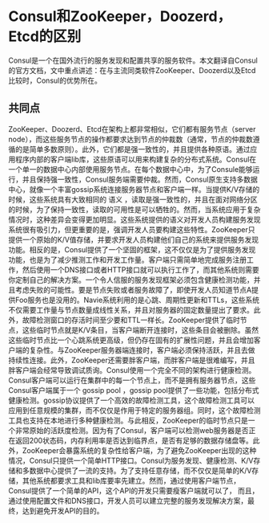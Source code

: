 # Consul和ZooKeeper，Doozerd，Etcd的区别
Consul是一个在国外流行的服务发现和配置共享的服务软件。本文翻译自Consul的官方文档，文中重点讲述：在与主流同类软件ZooKeeper、Doozerd以及Etcd比较时，Consul的优势所在。
## 共同点
ZooKeeper、Doozerd、Etcd在架构上都非常相似，它们都有服务节点（server node），而这些服务节点的操作都要求达到节点的仲裁数（通常，节点的仲裁数遵循的是简单多数原则）。此外，它们都是强一致性的，并且提供各种原语。通过应用程序内部的客户端lib库，这些原语可以用来构建复杂的分布式系统。Consul在一个单一的数据中心内部使用服务节点。在每个数据中心中，为了Consule能够运行，并且保持强一致性，Consul服务端需要仲裁。然而，Consul原生支持多数据中心，就像一个丰富gossip系统连接服务器节点和客户端一样。当提供K/V存储的时候，这些系统具有大致相同的 语义 ，读取是强一致性的，并且在面对网络分区的时候，为了保持一致性，读取的可用性是可以牺牲的。然而，当系统应用于复杂情况时，这种差异会变得更加明显。这些系统提供的语义对开发人员构建服务发现系统很有吸引力，但更重要的是，强调开发人员要构建这些特性。ZooKeeper只提供一个原始的K/V值存储，并要求开发人员构建他们自己的系统来提供服务发现功能。相反的是，Consul提供了一个坚固的框架，这不仅仅是为了提供服务发现功能，也是为了减少推测工作和开发工作量。客户端只需简单地完成服务注册工作，然后使用一个DNS接口或者HTTP接口就可以执行工作了，而其他系统则需要你定制自己的解决方案。一个令人信服的服务发现框架必须包含健康检测功能，并且考虑失败的可能性。要是节点失败或者服务故障了，即使开发人员知道节点A提供Foo服务也是没用的。Navie系统利用的是心跳、周期性更新和TTLs，这些系统不仅需要工作量与节点数量成线性关系，并且对服务器的固定数量提出了要求。此外，故障检测窗口的存活时间至少要和TTL一样长。ZooKeeper提供了临时节点，这些临时节点就是K/V条目，当客户端断开连接时，这些条目会被删除。虽然这些临时节点比一个心跳系统更高级，但仍存在固有的扩展性问题，并且会增加客户端的复杂性。与ZooKeeper服务器端连接时，客户端必须保持活跃，并且去做持续性连接。此外，ZooKeeper还需要胖客户端，而胖客户端是很难编写，并且胖客户端会经常导致调试质询。Consul使用一个完全不同的架构进行健康检测。Consul客户端可以运行在集群中的每一个节点上，而不是拥有服务器节点，这些Consul客户端属于一个 gossip pool ，gossip pool提供了一些功能，包括分布式健康检测。gossip协议提供了一个高效的故障检测工具，这个故障检测工具可以应用到任意规模的集群，而不仅仅是作用于特定的服务器组。同时，这个故障检测工具也支持在本地进行多种健康检测。与此相反，ZooKeeper的临时节点只是一个非常原始的活跃度检测。因为有了Consul，客户端可以检测web服务器是否正在返回200状态码，内存利用率是否达到临界点，是否有足够的数据存储盘等。此外，ZooKeeper会暴露系统的复杂性给客户端，为了避免ZooKeeper出现的这种情况，Consul只提供一个简单HTTP接口。Consul为服务发现、健康检测、K/V存储和多数据中心提供了一流的支持。为了支持任意存储，而不仅仅是简单的K/V存储，其他系统都要求工具和lib库要率先建立。然而，通过使用客户端节点，Consul提供了一个简单的API，这个API的开发只需要瘦客户端就可以了， 而且，通过使用配置文件和DNS接口，开发人员可以建立完整的服务发现解决方案，最终，达到避免开发API的目的。
